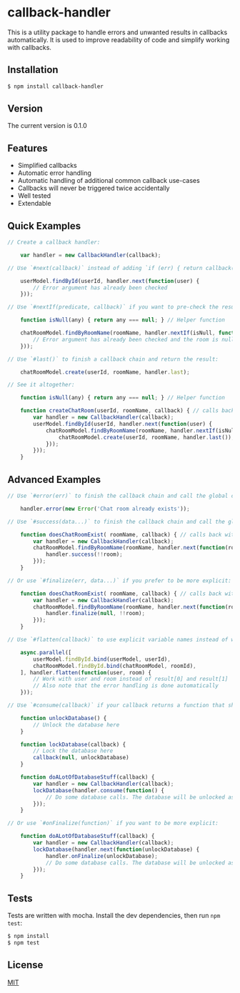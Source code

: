 # callback-handler
This is a utility package to handle errors and unwanted results in callbacks automatically. It is used to improve readability of code and simplify working with callbacks.

## Installation

```bash
$ npm install callback-handler
```

## Version

The current version is 0.1.0

## Features

  * Simplified callbacks
  * Automatic error handling
  * Automatic handling of additional common callback use-cases
  * Callbacks will never be triggered twice accidentally
  * Well tested
  * Extendable

## Quick Examples

```javascript
// Create a callback handler:

	var handler = new CallbackHandler(callback);

// Use `#next(callback)` instead of adding `if (err) { return callback(err); }` to the callback code:

	userModel.findById(userId, handler.next(function(user) {
		// Error argument has already been checked
	}));

// Use `#nextIf(predicate, callback)` if you want to pre-check the result:

	function isNull(any) { return any === null; } // Helper function

	chatRoomModel.findByRoomName(roomName, handler.nextIf(isNull, function(room) {
		// Error argument has already been checked and the room is null
	}));

// Use `#last()` to finish a callback chain and return the result:

	chatRoomModel.create(userId, roomName, handler.last);

// See it altogether:

	function isNull(any) { return any === null; } // Helper function

	function createChatRoom(userId, roomName, callback) { // calls back with (err, room)
		var handler = new CallbackHandler(callback);
		userModel.findById(userId, handler.next(function(user) {
			chatRoomModel.findByRoomName(roomName, handler.nextIf(isNull, function(room) {
				chatRoomModel.create(userId, roomName, handler.last());
			}));
		}));
	}
```

## Advanced Examples

```javascript
// Use `#error(err)` to finish the callback chain and call the global callback with an error:

	handler.error(new Error('Chat room already exists'));

// Use `#success(data...)` to finish the callback chain and call the global callback with one or more (or none) results:

	function doesChatRoomExist( roomName, callback) { // calls back with (err, exists) - exists is either true or false
		var handler = new CallbackHandler(callback);
		chatRoomModel.findByRoomName(roomName, handler.next(function(room) {
			handler.success(!!room);
		}));
	}

// Or use `#finalize(err, data...)` if you prefer to be more explicit:

	function doesChatRoomExist( roomName, callback) { // calls back with (err, exists) - exists is either true or false
		var handler = new CallbackHandler(callback);
		chatRoomModel.findByRoomName(roomName, handler.next(function(room) {
			handler.finalize(null, !!room);
		}));
	}

// Use `#flatten(callback)` to use explicit variable names instead of working with array indices:

	async.parallel([
		userModel.findById.bind(userModel, userId),
		chatRoomModel.findById.bind(chatRoomModel, roomId),
	], handler.flatten(function(user, room) {
		// Work with user and room instead of result[0] and result[1]
		// Also note that the error handling is done automatically
	}));

// Use `#consume(callback)` if your callback returns a function that should be called just before the global callback is called:

	function unlockDatabase() {
		// Unlock the database here
	}

	function lockDatabase(callback) {
		// Lock the database here
		callback(null, unlockDatabase)
	}

	function doALotOfDatabaseStuff(callback) {
		var handler = new CallbackHandler(callback);
		lockDatabase(handler.consume(function() {
			// Do some database calls. The database will be unlocked as soon an error occurres or the callback chain finishes regular
		}));
	}

// Or use `#onFinalize(function)` if you want to be more explicit:

	function doALotOfDatabaseStuff(callback) {
		var handler = new CallbackHandler(callback);
		lockDatabase(handler.next(function(unlockDatabase) {
			handler.onFinalize(unlockDatabase);
			// Do some database calls. The database will be unlocked as soon an error occurres or the callback chain finishes regular
		}));
	}
```

## Tests

Tests are written with mocha. Install the dev dependencies, then run `npm test`:

```bash
$ npm install
$ npm test
```

## License

  [MIT](LICENSE)
